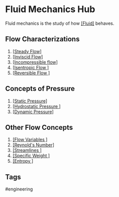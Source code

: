 # Fluid Mechanics Hub 

Fluid mechanics is the study of how [\[Fluid\]](../202204180453) behaves.

## Flow Characterizations
1. [\[Steady Flow\]](../202110122342)  
2. [\[Inviscid Flow\]](../202110122348)  
3. [\[Incompressible flow\]](../202110130010)  
4. [\[Isentropic Flow \]](../202201152231)  
5. [\[Reversible Flow \]](../202201152242)  

## Concepts of Pressure
1. [\[Static Pressure\]](../202110130028)  
2. [\[Hydrostatic Pressure \]](../202110130052)  
3. [\[Dynamic Pressure\]](../202110130040)  

## Other Flow Concepts
1. [\[Flow Variables \]](../202201152251)  
2. [\[Reynold's Number\]](../202204180451)  
3. [\[Streamlines \]](../202110122355)  
4. [\[Specific Weight \]](../202110130057)  
5. [\[Entropy \]](../202201152243)  

## Tags
#engineering 

